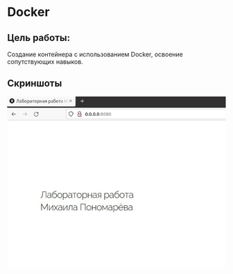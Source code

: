 # Docker
## Цель работы: 
Создание контейнера с использованием Docker, освоение сопутствующих навыков.
## Cкриншоты
![Иллюстрация к проекту](https://github.com/Michail420/Docker/blob/main/1%20(2).jpg)
